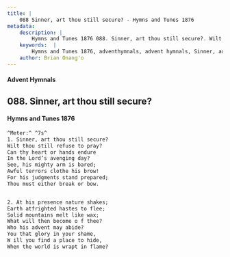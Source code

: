 ```yaml
---
title: |
    088 Sinner, art thou still secure? - Hymns and Tunes 1876
metadata:
    description: |
        Hymns and Tunes 1876 088. Sinner, art thou still secure?. Wilt thou still refuse to pray? Can thy heart or hands endure  In the Lord’s avenging day? See, his mighty arm is bared; Awful terrors clothe his brow! For his judgments stand prepared;  Thou must either break or bow. 
    keywords:  |
        Hymns and Tunes 1876, adventhymnals, advent hymnals, Sinner, art thou still secure?, Wilt thou still refuse to pray?, 
    author: Brian Onang'o
---
```


#### Advent Hymnals
## 088. Sinner, art thou still secure?
####  Hymns and Tunes 1876

```txt
^Meter:^ ^7s^
1. Sinner, art thou still secure?
Wilt thou still refuse to pray?
Can thy heart or hands endure 
In the Lord’s avenging day?
See, his mighty arm is bared;
Awful terrors clothe his brow!
For his judgments stand prepared; 
Thou must either break or bow.


2. At his presence nature shakes;
Earth atfrighted hastes to flee; 
Solid mountains melt like wax;
What will then become o f thee? 
Who his advent may abide?
You that glory in your shame,
W ill you find a place to hide,
When the world is wrapt in flame?
```